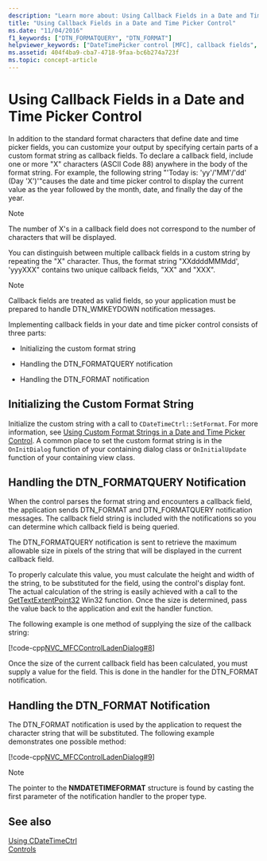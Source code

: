 ```yaml
---
description: "Learn more about: Using Callback Fields in a Date and Time Picker Control"
title: "Using Callback Fields in a Date and Time Picker Control"
ms.date: "11/04/2016"
f1_keywords: ["DTN_FORMATQUERY", "DTN_FORMAT"]
helpviewer_keywords: ["DateTimePicker control [MFC], callback fields", "callback fields in CDateTimeCtrl class [MFC]", "CDateTimeCtrl class [MFC], callback fields", "CDateTimeCtrl class [MFC], handling DTN_FORMAT and DTN_FORMATQ", "DTN_FORMATQUERY notification [MFC]", "DTN_FORMAT notification [MFC]", "DateTimePicker control [MFC]"]
ms.assetid: 404f4ba9-cba7-4718-9faa-bc6b274a723f
ms.topic: concept-article
---
```

# Using Callback Fields in a Date and Time Picker Control

In addition to the standard format characters that define date and time picker fields, you can customize your output by specifying certain parts of a custom format string as callback fields. To declare a callback field, include one or more "X" characters (ASCII Code 88) anywhere in the body of the format string. For example, the following string "'Today is: 'yy'/'MM'/'dd' (Day 'X')'"causes the date and time picker control to display the current value as the year followed by the month, date, and finally the day of the year.

> [!NOTE]
> The number of X's in a callback field does not correspond to the number of characters that will be displayed.

You can distinguish between multiple callback fields in a custom string by repeating the "X" character. Thus, the format string "XXddddMMMdd', 'yyyXXX" contains two unique callback fields, "XX" and "XXX".

> [!NOTE]
> Callback fields are treated as valid fields, so your application must be prepared to handle DTN_WMKEYDOWN notification messages.

Implementing callback fields in your date and time picker control consists of three parts:

- Initializing the custom format string

- Handling the DTN_FORMATQUERY notification

- Handling the DTN_FORMAT notification

## Initializing the Custom Format String

Initialize the custom string with a call to `CDateTimeCtrl::SetFormat`. For more information, see [Using Custom Format Strings in a Date and Time Picker Control](../mfc/using-custom-format-strings-in-a-date-and-time-picker-control.md). A common place to set the custom format string is in the `OnInitDialog` function of your containing dialog class or `OnInitialUpdate` function of your containing view class.

## Handling the DTN_FORMATQUERY Notification

When the control parses the format string and encounters a callback field, the application sends DTN_FORMAT and DTN_FORMATQUERY notification messages. The callback field string is included with the notifications so you can determine which callback field is being queried.

The DTN_FORMATQUERY notification is sent to retrieve the maximum allowable size in pixels of the string that will be displayed in the current callback field.

To properly calculate this value, you must calculate the height and width of the string, to be substituted for the field, using the control's display font. The actual calculation of the string is easily achieved with a call to the [GetTextExtentPoint32](/windows/win32/api/wingdi/nf-wingdi-gettextextentpoint32w) Win32 function. Once the size is determined, pass the value back to the application and exit the handler function.

The following example is one method of supplying the size of the callback string:

[!code-cpp[NVC_MFCControlLadenDialog#8](../mfc/codesnippet/cpp/using-callback-fields-in-a-date-and-time-picker-control_1.cpp)]

Once the size of the current callback field has been calculated, you must supply a value for the field. This is done in the handler for the DTN_FORMAT notification.

## Handling the DTN_FORMAT Notification

The DTN_FORMAT notification is used by the application to request the character string that will be substituted. The following example demonstrates one possible method:

[!code-cpp[NVC_MFCControlLadenDialog#9](../mfc/codesnippet/cpp/using-callback-fields-in-a-date-and-time-picker-control_2.cpp)]

> [!NOTE]
> The pointer to the **NMDATETIMEFORMAT** structure is found by casting the first parameter of the notification handler to the proper type.

## See also

[Using CDateTimeCtrl](../mfc/using-cdatetimectrl.md)<br/>
[Controls](../mfc/controls-mfc.md)
